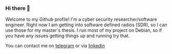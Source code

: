 ### Hi there 👋
Welcome to my Github profile!
I'm a cyber security researcher/software engineer. Right now I am getting into software defined radios (SDR), so I can use those for my master's thesis.
I run most of my project on Debian, so if you have any issues getting things up and running try that.

You can contact me on [telegram](https://t.me/olafvanderkruk) or via [linkedin](https://www.linkedin.com/in/olaf-vanderkruk)


<!--
Im a software engineer working mostly with csharp / dotnet core. Right now im getting into Blazor, its very nice to work with without know much about web dev stuff.
On the side I work with docker, gitlab, gitlab CI/CD and of course github. I mostly work with Linux (ubuntu that is) and still have a Windows 10 desktop to play video games.
You can contact me on telegram: https://t.me/olafvanderkruk or via linkedin https://www.linkedin.com/in/olaf-vanderkruk
-->
<!--
**olijf/olijf** is a ✨ _special_ ✨ repository because its `README.md` (this file) appears on your GitHub profile.

Here are some ideas to get you started:

- 🔭 I’m currently working on ...
- 🌱 I’m currently learning ...
- 👯 I’m looking to collaborate on ...
- 🤔 I’m looking for help with ...
- 💬 Ask me about ...
- 📫 How to reach me: ...
- 😄 Pronouns: ...
- ⚡ Fun fact: ...
-->
